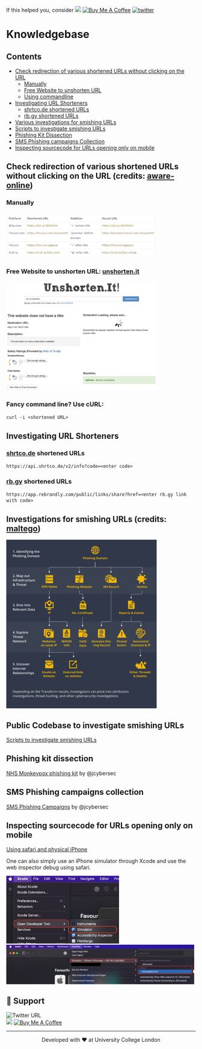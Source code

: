 If this helped you, consider [![](https://img.shields.io/static/v1?label=Sponsor&message=%E2%9D%A4&logo=GitHub&color=%23fe8e86)](https://github.com/sponsors/reportsmishing)
<a href="https://www.buymeacoffee.com/sharad1126" target="_blank"><img src="https://cdn.buymeacoffee.com/buttons/default-orange.png" alt="Buy Me A Coffee" height="20" width="93"></a>
[![twitter](https://img.shields.io/twitter/follow/reportsmishing?style=social)](https://twitter.com/reportsmishing)

# Knowledgebase

## Contents

- [Check redirection of various shortened URLs without clicking on the URL](#check-redirection-of-various-shortened-urls-without-clicking-on-the-url-credits-aware-online)
   - [Manually](#manually)
   - [Free Website to unshorten URL](#free-website-to-unshorten-url-unshortenit)
   - [Using commandline](#fancy-command-line-use-curl)
- [Investigating URL Shorteners](#investigating-url-shorteners)  
   - [shrtco.de shortened URLs](#shrtcode-shortened-urls)
   - [rb.gy shortened URLs](#rbgy-shortened-urls)
- [Various investigations for smishing URLs](#investigations-for-smishing-urls-credits-maltego) 
- [Scripts to investigate smishing URLs](#public-codebase-to-investigate-smishing-urls)  
- [Phishing Kit Dissection](#phishing-kit-dissection)
- [SMS Phishing campaigns Collection](#sms-phishing-campaigns-collection)
- [Inspecting sourcecode for URLs opening only on mobile](#inspecting-sourcecode-for-urls-opening-only-on-mobile)

## Check redirection of various shortened URLs without clicking on the URL (credits: [aware-online](https://www.aware-online.com/en/investigate-shortened-urls/))

### Manually 

<img src="https://github.com/reportsmishing/knowledgebase/blob/main/images/shortenedurls.png" width="400"/>

### Free Website to unshorten URL: [unshorten.it](https://unshorten.it)

<img src="https://github.com/reportsmishing/knowledgebase/blob/main/images/unshorten.png" width="400"/>

### Fancy command line? Use cURL:

```
curl -i <shortened URL>
```

## Investigating URL Shorteners

### [shrtco.de](https://shrtco.de/) shortened URLs

```
https://api.shrtco.de/v2/info?code=<enter code>
```

### [rb.gy](https://rebrandly.com/) shortened URLs

```
https://app.rebrandly.com/public/links/share?href=<enter rb.gy link with code>
```

## Investigations for smishing URLs (credits: [maltego](https://www.maltego.com/blog/phishing-attacks-part-2-investigating-phishing-domains/))

<img src="https://github.com/reportsmishing/knowledgebase/blob/main/images/infographic-phishing.png" width="400"/>

## Public Codebase to investigate smishing URLs

[Scripts to investigate smishing URLs](https://github.com/reportsmishing/public_code)

## Phishing kit dissection

[NHS Monkeypox phishing kit](https://twitter.com/i/events/1568165527406649344) by @jcybersec

## SMS Phishing campaigns collection

[SMS Phishing Campaigns](https://twitter.com/i/events/1567921325720670209) by @jcybersec

## Inspecting sourcecode for URLs opening only on mobile

[Using safari and physical iPhone](https://appletoolbox.com/use-web-inspector-debug-mobile-safari/#Use_Web_Inspector_to_debug_mobile_Safari)

One can also simply use an iPhone simulator through Xcode and use the web inspector debug using safari.

<img src="https://github.com/reportsmishing/knowledgebase/blob/main/images/xcode_simulator.png" width="300"/> <img src="https://github.com/reportsmishing/knowledgebase/blob/main/images/develop_simulator.png" width="500"/>


## 🙏 Support

![Twitter URL](https://img.shields.io/twitter/url?style=social&url=https%3A%2F%2Fgithub.com%2Freportsmishing%2Fknowledgebase)
<br>
[![](https://img.shields.io/static/v1?label=Sponsor&message=%E2%9D%A4&logo=GitHub&color=%23fe8e86)](https://github.com/sponsors/reportsmishing)
<a href="https://www.buymeacoffee.com/sharad1126" target="_blank"><img src="https://cdn.buymeacoffee.com/buttons/default-orange.png" alt="Buy Me A Coffee" height="20" width="93"></a>

<hr>
<p align="center">
Developed with ❤️ at University College London
</p>
